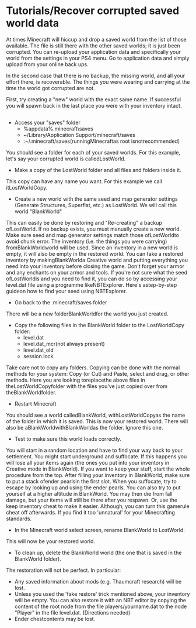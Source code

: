 # Tutorials/Recover corrupted saved world data
At times Minecraft will hiccup and drop a saved world from the list of those available. The file is still there with the other saved worlds; it is just been corrupted. You can re-upload your application data and specifically your world from the settings in your PS4 menu. Go to application data and simply upload from your online back ups.

In the second case that there is no backup, the missing world, and all your effort there, is recoverable. The things you were wearing and carrying at the time the world got corrupted are not.

First, try creating a "new" world with the exact same name. If successful you will spawn back in the last place you were with your inventory intact.

## 
- Access your "saves" folder
	- %appdata%\.minecraft\saves
	- ~/Library/Application Support/minecraft/saves
	- :~/.minecraft/saves(runningMinecraftas root isnotrecommended)

You should see a folder for each of your saved worlds. For this example, let's say your corrupted world is calledLostWorld.
- Make a copy of the LostWorld folder and all files and folders inside it.

This copy can have any name you want. For this example we call itLostWorldCopy.
- Create a new world with the same seed and map generator settings (Generate Structures, Superflat, etc.) as LostWorld. We will call this world "BlankWorld"

This can easily be done by restoring and "Re-creating" a backup ofLostWorld. If no backup exists, you must manually create a new world. Make sure seed and map generator settings match those ofLostWorldto avoid chunk error.
The inventory (i.e. the things you were carrying) fromBlankWorldworld will be used. Since an inventory in a new world is empty, it will also be empty in the restored world. You can fake a restored inventory by makingBlankWorlda Creative world and putting everything you need into your inventory before closing the game. Don't forget your armor and any enchants on your armor and tools.
If you're not sure what the seed ofLostWorldis and you need to find it, you can do so by accessing your level.dat file using a programme likeNBTExplorer. Here's astep-by-step guideon how to find your seed using NBTExplorer.
- Go back to the .minecraft/saves folder

There will be a new folderBlankWorldfor the world you just created.
- Copy the following files in the BlankWorld folder to the LostWorldCopy folder:
	- level.dat
	- level.dat_mcr(not always present)
	- level.dat_old
	- session.lock

Take care not to copy any folders. Copying can be done with the normal methods for your system: Copy (or Cut) and Paste, select and drag, or other methods.
Here you are looking toreplacethe above files in theLostWorldCopyfolder with the files you've just copied over from theBlankWorldfolder.
- Restart Minecraft

You should see a world calledBlankWorld, withLostWorldCopyas the name of the folder in which it is saved. This is now your restored world.
There will also be aBlankWorldwithBlankWorldas the folder. Ignore this one.
- Test to make sure this world loads correctly.

You will start in a random location and have to find your way back to your settlement.
You might start underground and suffocate. If this happens you will lose all your items again (the ones you put into your inventory in Creative mode in BlankWorld). If you want to keep your stuff, start the whole procedure from the top. After filling your inventory in BlankWorld, make sure to put a stack ofender pearlsin the first slot. When you suffocate, try to escape by looking up and using the ender pearls. You can also try to put yourself at a higher altitude in BlankWorld. You may then die from fall damage, but your items will still be there after you respawn. Or, use the keep inventory cheat to make it easier. Although, you can turn this gamerule cheat off afterwards. If you find it too 'unnatural' for your Minecrafting standards.
- In the Minecraft world select screen, rename BlankWorld to LostWorld.

This will now be your restored world.
- To clean up, delete the BlankWorld world (the one that is saved in the BlankWorld folder).

The restoration will not be perfect. In particular:

- Any saved information about mods (e.g. Thaumcraft research) will be lost.
- Unless you used the 'fake restore' trick mentioned above, your inventory will be empty. You can also restore it with an NBT editor by copying the content of the root node from the file players/yourname.dat to the node "Player" in the file level.dat. (Directions needed)
- Ender chestcontents may be lost.

